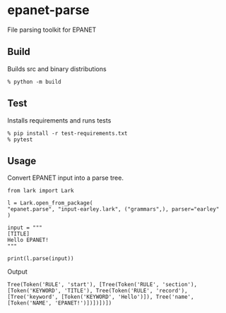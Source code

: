 # epanet-parse

File parsing toolkit for EPANET

## Build

Builds src and binary distributions

```
% python -m build
```

## Test

Installs requirements and runs tests

```
% pip install -r test-requirements.txt
% pytest
```
## Usage

Convert EPANET input into a parse tree.

```
from lark import Lark

l = Lark.open_from_package(
"epanet.parse", "input-earley.lark", ("grammars",), parser="earley"
)

input = """
[TITLE]
Hello EPANET!
"""

print(l.parse(input))
```

Output

```
Tree(Token('RULE', 'start'), [Tree(Token('RULE', 'section'), [Token('KEYWORD', 'TITLE'), Tree(Token('RULE', 'record'), [Tree('keyword', [Token('KEYWORD', 'Hello')]), Tree('name', [Token('NAME', 'EPANET!')])])])])
```
